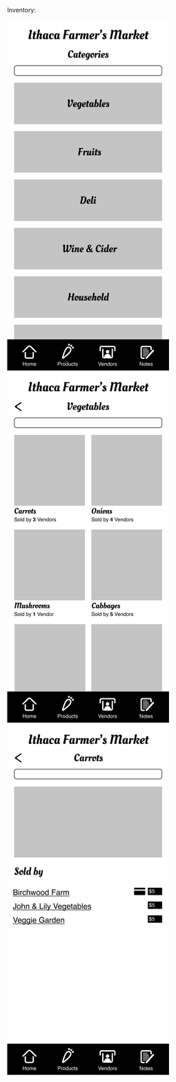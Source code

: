 Inventory:

![Categories](inventorycategories.png)
![Vegetables](inventoryvegetables.png)
![Carrots](inventorycarrots.png)